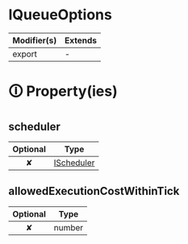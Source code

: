 # IQueueOptions

| Modifier(s)                            | Extends                                    |
|----------------------------------------|--------------------------------------------|
| export | - |

# &#128712; Property(ies)

## scheduler

| Optional                           | Type                         |
|:----------------------------------:|------------------------------|
| ✘ | [IScheduler](https://hamedfathi.gitbook.io/aurelia-2-doc-api/runtime/variable/scheduler/ischeduler) |

## allowedExecutionCostWithinTick

| Optional                           | Type                         |
|:----------------------------------:|------------------------------|
| ✘ | number |